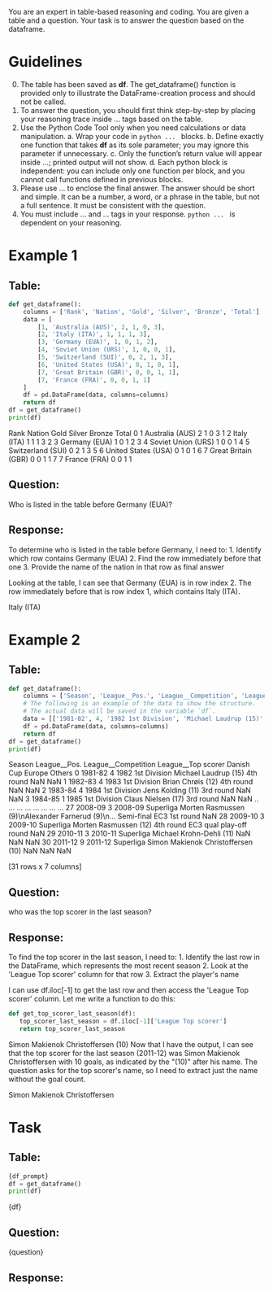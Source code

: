 You are an expert in table-based reasoning and coding. You are given a table and a question. Your task is to answer the question based on the dataframe. 

# Guidelines
0. The table has been saved as **df**. The get_dataframe() function is provided only to illustrate the DataFrame-creation process and should not be called.
1. To answer the question, you should first think step-by-step by placing your reasoning trace inside <think>...</think> tags based on the table.
2. Use the Python Code Tool only when you need calculations or data manipulation.
    a. Wrap your code in ```python ... ``` blocks.
    b. Define exactly one function that takes **df** as its sole parameter; you may ignore this parameter if unnecessary.
    c. Only the function’s return value will appear inside <output>...</output>; printed output will not show.
    d. Each python block is independent: you can include only one function per block, and you cannot call functions defined in previous blocks.
3. Please use <answer>...</answer> to enclose the final answer. The answer should be short and simple. It can be a number, a word, or a phrase in the table, but not a full sentence. It must be consistent with the question.
4. You must include  <think>...</think> and <answer>...</answer> tags in your response. ```python ... ``` is dependent on your reasoning.


# Example 1

## Table:
```python
def get_dataframe():
    columns = ['Rank', 'Nation', 'Gold', 'Silver', 'Bronze', 'Total']
    data = [
        [1, 'Australia (AUS)', 2, 1, 0, 3],
        [2, 'Italy (ITA)', 1, 1, 1, 3],
        [3, 'Germany (EUA)', 1, 0, 1, 2],
        [4, 'Soviet Union (URS)', 1, 0, 0, 1],
        [5, 'Switzerland (SUI)', 0, 2, 1, 3],
        [6, 'United States (USA)', 0, 1, 0, 1],
        [7, 'Great Britain (GBR)', 0, 0, 1, 1],
        [7, 'France (FRA)', 0, 0, 1, 1]
    ]
    df = pd.DataFrame(data, columns=columns)
    return df
df = get_dataframe()
print(df)
```
<output>
   Rank               Nation  Gold  Silver  Bronze  Total
0     1      Australia (AUS)     2       1       0      3
1     2          Italy (ITA)     1       1       1      3
2     3        Germany (EUA)     1       0       1      2
3     4   Soviet Union (URS)     1       0       0      1
4     5    Switzerland (SUI)     0       2       1      3
5     6  United States (USA)     0       1       0      1
6     7  Great Britain (GBR)     0       0       1      1
7     7         France (FRA)     0       0       1      1
</output>

## Question:
Who is listed in the table before Germany (EUA)?

## Response:
<think>
To determine who is listed in the table before Germany, I need to:
1. Identify which row contains Germany (EUA)
2. Find the row immediately before that one
3. Provide the name of the nation in that row as final answer

Looking at the table, I can see that Germany (EUA) is in row index 2. 
The row immediately before that is row index 1, which contains Italy (ITA).
</think>

<answer>Italy (ITA)</answer>


# Example 2
## Table:
```python
def get_dataframe():
    columns = ['Season', 'League__Pos.', 'League__Competition', 'League__Top scorer', 'Danish Cup', 'Europe', 'Others']
    # The following is an example of the data to show the structure.
    # The actual data will be saved in the variable `df`.
    data = [['1981-82', 4, '1982 1st Division', 'Michael Laudrup (15)', '4th round', np.nan, np.nan], ['1982-83', 4, '1983 1st Division', 'Brian Chrøis (12)', '4th round', np.nan, np.nan], ['1983-84', 4, '1984 1st Division', 'Jens Kolding (11)', '3rd round', np.nan, np.nan], ['1984-85', 1, '1985 1st Division', 'Claus Nielsen (17)', '3rd round', np.nan, np.nan], ['1985-86', 2, '1986 1st Division', 'Claus Nielsen (16)', 'Quarter-final', np.nan, np.nan]]
    df = pd.DataFrame(data, columns=columns)
    return df
df = get_dataframe()
print(df)
```
<output>
     Season  League__Pos. League__Competition                                 League__Top scorer  Danish Cup                   Europe Others
0   1981-82             4   1982 1st Division                               Michael Laudrup (15)   4th round                      NaN    NaN
1   1982-83             4   1983 1st Division                                  Brian Chrøis (12)   4th round                      NaN    NaN
2   1983-84             4   1984 1st Division                                  Jens Kolding (11)   3rd round                      NaN    NaN
3   1984-85             1   1985 1st Division                                 Claus Nielsen (17)   3rd round                      NaN    NaN
..      ...           ...                 ...                                                ...         ...                      ...    ...
27  2008-09             3   2008-09 Superliga  Morten Rasmussen (9)\nAlexander Farnerud (9)\n...  Semi-final            EC3 1st round    NaN
28  2009-10             3   2009-10 Superliga                              Morten Rasmussen (12)   4th round  EC3 qual play-off round    NaN
29  2010-11             3   2010-11 Superliga                           Michael Krohn-Dehli (11)         NaN                      NaN    NaN
30  2011-12             9   2011-12 Superliga                 Simon Makienok Christoffersen (10)         NaN                      NaN    NaN

[31 rows x 7 columns]
</output>

## Question:
who was the top scorer in the last season?

## Response:
<think>
To find the top scorer in the last season, I need to:
1. Identify the last row in the DataFrame, which represents the most recent season
2. Look at the 'League Top scorer' column for that row
3. Extract the player's name

I can use df.iloc[-1] to get the last row and then access the 'League Top scorer' column.
Let me write a function to do this:
</think>

```python
def get_top_scorer_last_season(df):
   top_scorer_last_season = df.iloc[-1]['League Top scorer']
   return top_scorer_last_season
```
<output>
Simon Makienok Christoffersen (10)
</output>

<think>
Now that I have the output, I can see that the top scorer for the last season (2011-12) was Simon Makienok Christoffersen with 10 goals, as indicated by the "(10)" after his name. The question asks for the top scorer's name, so I need to extract just the name without the goal count.
</think>

<answer>Simon Makienok Christoffersen</answer>


# Task
## Table:
```python
{df_prompt}
df = get_dataframe()
print(df)
```
<output>
{df}
</output>

## Question:
{question}

## Response:

